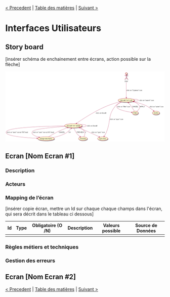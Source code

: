 [< Precedent](./0700-batchs.md) | [Table des matières](./9999-toc.md) | [Suivant >](./0900-environnement.md)

#	Interfaces Utilisateurs

## Story board

[insérer schéma de enchainement entre écrans, action possible sur la flèche]

![Image](../plantUML/Template-StoryBoard.png)

## Ecran [Nom Ecran #1]

###	Description

###	Acteurs

###	Mapping de l’écran

[insérer copie écran, mettre un Id sur chaque chaque champs dans l'écran, qui sera décrit dans le tableau ci dessous]

| Id | Type | Obligatoire (O /N) | Description | Valeurs possible | Source de Données |
|----|------|--------------------|-------------|------------------|-------------------|
|    |      |                    |             |                  |                   |

### Règles métiers et techniques

### Gestion des erreurs

## Ecran [Nom Ecran #2]

[< Precedent](./0700-batchs.md) | [Table des matières](./9999-toc.md) | [Suivant >](./0900-environnement.md)

